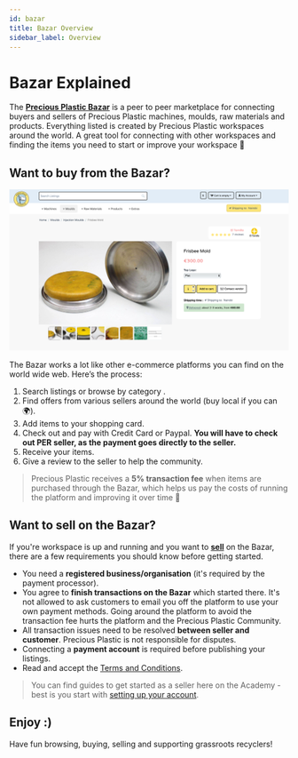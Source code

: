 ```yaml
---
id: bazar
title: Bazar Overview
sidebar_label: Overview
---
```

<style>
:root {
  --highlight: #f7b77b;
  --hover: #f7b77b;
}
</style>




# Bazar Explained
The **[Precious Plastic Bazar](http://bazar.preciousplastic.com/)** is a peer to peer marketplace for connecting buyers and sellers of Precious Plastic machines, moulds, raw materials and products. Everything listed is created by Precious Plastic workspaces around the world. A great tool for connecting with other workspaces and finding the items you need to start or improve your workspace 👊

## Want to buy from the Bazar?

![Bazar Product](../assets/Business/Bazar-Item.png)


The Bazar works a lot like other e-commerce platforms you can find on the world wide web. Here’s the process: 

1. Search listings or browse by category .
2. Find offers from various sellers around the world (buy local if you can 🌍).
3. Add items to your shopping card.
4. Check out and pay with Credit Card or Paypal. **You will have to check out PER seller, as the payment goes directly to the seller.**
5. Receive your items.
6. Give a review to the seller to help the community.

> Precious Plastic receives a **5% transaction fee** when items are purchased through the Bazar, which helps us pay the costs of running the platform and improving it over time 💪

## Want to sell on the Bazar?
If you're workspace is up and running and you want to **[sell](https://bazar.preciousplastic.com/index.php?dispatch=companies.apply_for_vendor)** on the Bazar, there are a few requirements you should know before getting started.

* You need a **registered business/organisation** (it's required by the payment processor).
* You agree to **finish transactions on the Bazar** which started there. It's not allowed to ask customers to email you off the platform to use your own payment methods. Going around the platform to avoid the transaction fee hurts the platform and the Precious Plastic Community.
* All transaction issues need to be resolved **between seller and customer**. Precious Plastic is not responsible for disputes.
* Connecting a **payment account** is required before publishing your listings.
* Read and accept the [Terms and Conditions](https://bazar.preciousplastic.com/terms-and-conditions/).


> You can find guides to get started as a seller here on the Academy - best is you start with [setting up your account](https://community.preciousplastic.com/academy/business/Account_Setup).


## Enjoy :)
Have fun browsing, buying, selling and supporting grassroots recyclers!
